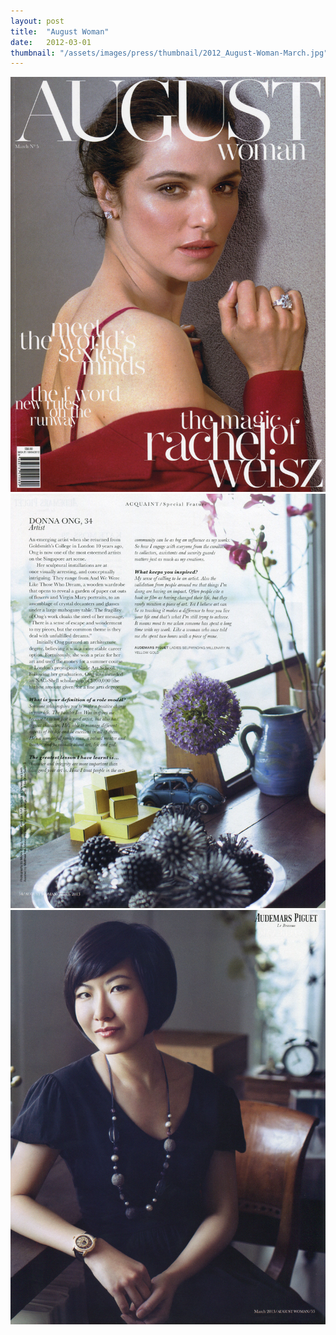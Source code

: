 ```yaml
---
layout: post
title:  "August Woman"
date:   2012-03-01
thumbnail: "/assets/images/press/thumbnail/2012_August-Woman-March.jpg"
---
```


![My image Name](/assets/images/press/2013_AUGUST-Woman_March-2013_No-5-1.jpg)
![My image Name](/assets/images/press/2013_AUGUST-Woman_March-2013_No-5-2.jpg)
![My image Name](/assets/images/press/2013_AUGUST-Woman_March-2013_No-5-3.jpg)